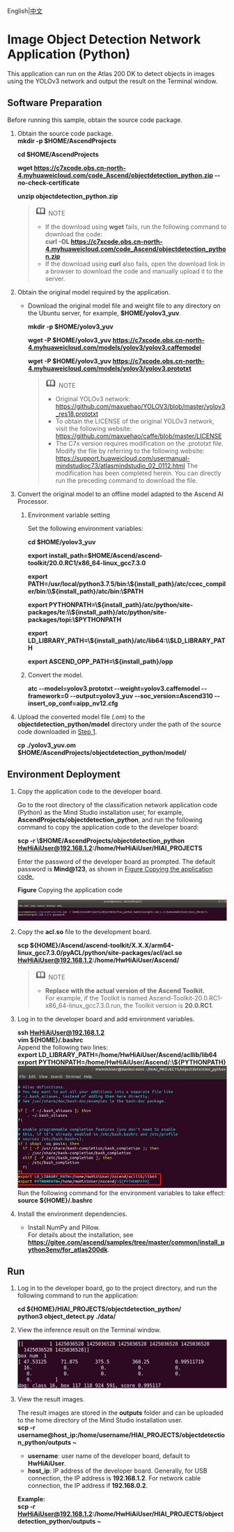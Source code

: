 English|[中文](README.md)

# Image Object Detection Network Application (Python)

This application can run on the Atlas 200 DK to detect objects in images using the YOLOv3 network and output the result on the Terminal window.

## Software Preparation

Before running this sample, obtain the source code package.

1. <a name="zh-cn_topic_0228757084_section8534138124114"></a>Obtain the source code package.   
   **mkdir -p $HOME/AscendProjects**
   
   **cd $HOME/AscendProjects**
   
   **wget https://c7xcode.obs.cn-north-4.myhuaweicloud.com/code_Ascend/objectdetection_python.zip --no-check-certificate**
   
   **unzip objectdetection_python.zip**
   
   > ![](public_sys-resources/icon-note.gif) NOTE
   > - If the download using **wget** fails, run the following command to download the code:   
   **curl -OL https://c7xcode.obs.cn-north-4.myhuaweicloud.com/code_Ascend/objectdetection_python.zip**
   > - If the download using **curl** also fails, open the download link in a browser to download the code and manually upload it to the server.

2. <a name="zh-cn_topic_0219108795_li2074865610364"></a>Obtain the original model required by the application.
   
   - Download the original model file and weight file to any directory on the Ubuntu server, for example, **$HOME/yolov3_yuv**.
     
     **mkdir -p $HOME/yolov3_yuv**
     
     **wget -P $HOME/yolov3_yuv https://c7xcode.obs.cn-north-4.myhuaweicloud.com/models/yolov3/yolov3.caffemodel**
     
     **wget -P $HOME/yolov3_yuv https://c7xcode.obs.cn-north-4.myhuaweicloud.com/models/yolov3/yolov3.prototxt**
     
     > ![](public_sys-resources/icon-note.gif) NOTE
     > - Original YOLOv3 network: https://github.com/maxuehao/YOLOV3/blob/master/yolov3_res18.prototxt
     > - To obtain the LICENSE of the original YOLOv3 network, visit the following website: https://github.com/maxuehao/caffe/blob/master/LICENSE
     > - The C7x version requires modification on the .prototxt file. Modify the file by referring to the following website: https://support.huaweicloud.com/usermanual-mindstudioc73/atlasmindstudio_02_0112.html
	 The modification has been completed herein. You can directly run the preceding command to download the file.

3. Convert the original model to an offline model adapted to the Ascend AI Processor.
   
   1. Environment variable setting
      
      Set the following environment variables:
      
      **cd \$HOME/yolov3_yuv**
      
      **export install_path=\$HOME/Ascend/ascend-toolkit/20.0.RC1/x86_64-linux_gcc7.3.0** 
      
      **export PATH=/usr/local/python3.7.5/bin:\\${install_path}/atc/ccec_compiler/bin:\\${install_path}/atc/bin:\\$PATH** 
      
      **export PYTHONPATH=\\${install_path}/atc/python/site-packages/te:\\${install_path}/atc/python/site-packages/topi:\\$PYTHONPATH** 
      
      **export LD_LIBRARY_PATH=\\${install_path}/atc/lib64:\\$LD_LIBRARY_PATH**  
      
      **export ASCEND_OPP_PATH=\\${install_path}/opp**
   
   2. Convert the model.
      
      **atc --model=yolov3.prototxt --weight=yolov3.caffemodel --framework=0 --output=yolov3_yuv --soc_version=Ascend310 --insert_op_conf=aipp_nv12.cfg**

4. Upload the converted model file (.om) to the **objectdetection_python/model** directory under the path of the source code downloaded in [Step 1](#zh-cn_topic_0219108795_li953280133816).
   
   **cp ./yolov3_yuv.om \$HOME/AscendProjects/objectdetection_python/model/**

## Environment Deployment<a name="zh-cn_topic_0228757083_section1759513564117"></a>

1. Copy the application code to the developer board.
   
   Go to the root directory of the classification network application code \(Python\) as the Mind Studio installation user, for example, **AscendProjects/objectdetection_python**, and run the following command to copy the application code to the developer board:
   
   **scp -r \\$HOME/AscendProjects/objectdetection_python HwHiAiUser@192.168.1.2:/home/HwHiAiUser/HIAI\_PROJECTS**
   
   Enter the password of the developer board as prompted. The default password is **Mind@123**, as shown in [Figure Copying the application code.](#zh-cn_topic_0228757083_zh-cn_topic_0198304761_fig1660453512014)
   
   **Figure** Copying the application code<a name="zh-cn_topic_0228757083_zh-cn_topic_0198304761_fig1660453512014"></a>
   
   ![](figures/zh-cn_image_0228832431.png)

2. Copy the **acl.so** file to the development board.
   
   **scp ${HOME}/Ascend/ascend-toolkit/X.X.X/arm64-linux_gcc7.3.0/pyACL/python/site-packages/acl/acl.so HwHiAiUser@192.168.1.2:/home/HwHiAiUser/Ascend/**
   
   > ![](public_sys-resources/icon-note.gif) NOTE   
   >- **Replace  with the actual version of the Ascend Toolkit.**   
      For example, if the Toolkit is named Ascend-Toolkit-20.0.RC1-x86_64-linux_gcc7.3.0.run, the Toolkit version is **20.0.RC1**.

3. Log in to the developer board and add environment variables.
   
   **ssh HwHiAiUser@192.168.1.2**  
   **vim \${HOME}/.bashrc**   
   Append the following two lines:   
   **export LD_LIBRARY_PATH=/home/HwHiAiUser/Ascend/acllib/lib64**   
   **export PYTHONPATH=/home/HwHiAiUser/Ascend/:\\${PYTHONPATH}**
   ![](figures/pythonpath.png)   
   Run the following command for the environment variables to take effect:   
   **source \${HOME}/.bashrc**

4. Install the environment dependencies.
   
   - Install NumPy and Pillow.   
       For details about the installation, see **https://gitee.com/ascend/samples/tree/master/common/install_python3env/for_atlas200dk**.

## Run

1. Log in to the developer board, go to the project directory, and run the following command to run the application:
   
   **cd \${HOME}/HIAI_PROJECTS/objectdetection_python/**   
   **python3 object_detect.py ./data/**

2. View the inference result on the Terminal window.
   
   ![image-20200725185820768](figures/obj_res.png)

3. View the result images.
   
   The result images are stored in the **outputs** folder and can be uploaded to the home directory of the Mind Studio installation user.   
   **scp -r username@host\_ip:/home/username/HIAI\_PROJECTS/objectdetection_python/outputs \~**
   
   - **username**: user name of the developer board, default to **HwHiAiUser**.
   - **host\_ip**: IP address of the developer board. Generally, for USB connection, the IP address is **192.168.1.2**. For network cable connection, the IP address if **192.168.0.2**.
   
   **Example:**   
    **scp -r HwHiAiUser@192.168.1.2:/home/HwHiAiUser/HIAI\_PROJECTS/objectdetection_python/outputs \~** 